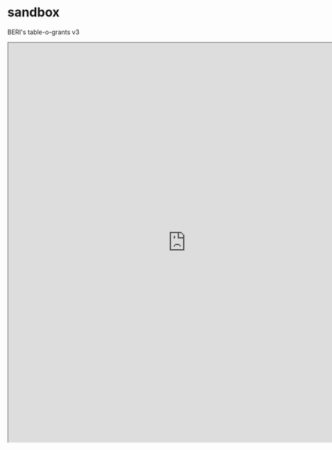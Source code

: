 # sandbox

BERI's table-o-grants v3

<iframe width="800" height="900" src="https://docs.google.com/spreadsheets/d/e/2PACX-1vR4gZ9QCDp8HweLwE5rFcJ6Yr2ad_GKnKu0i17MgPh5XxvW5CscWDnopDwgEJ23ZNpMh19JtWBgDbq1/pubhtml?gid=0&amp;single=true&amp;widget=true&amp;headers=false"></iframe>
